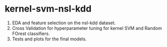 # kernel-svm-nsl-kdd

1. EDA and feature selection on the nsl-kdd dataset.
2. Cross Validation for hyperparameter tuning for kernel SVM and Random FOrest classifiers.
3. Tests and plots for the final models.
